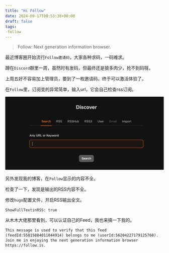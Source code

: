 ```yaml
---
title: "Hi Follow"
date: 2024-09-17T00:53:38+08:00
draft: false
tags:
-follow
---
```


> Follow:  Next generation information browser.

最近博客圈开始流行`Follow邀请码`，大家各种求码，一码难求。

蹲在`Discord`群里一周，虽然时有发码，但最终还是狼多肉少，抢不到码呀。

上周五好不容易加上管理员，要到了一枚邀请码，终于可以激活体验了。

在`Follow`里，订阅变的异常简单，输入url，它会自己检查rss订阅。

![Follow](20240917-010236.png)

另外发现我的博客，在`Follow`显示的内容不全。

检查了一下，发现是输出的RSS内容不全。

修改`hugo`配置文件，开启RSS输出全文。

```
ShowFullTextinRSS: true
```

从木木大佬那里看到，可以认证自己的Feed，我也来搞一下我的。

```
This message is used to verify that this feed (feedId:55815884011044914) belongs to me (userId:56204227179125760). Join me in enjoying the next generation information browser https://follow.is.
```